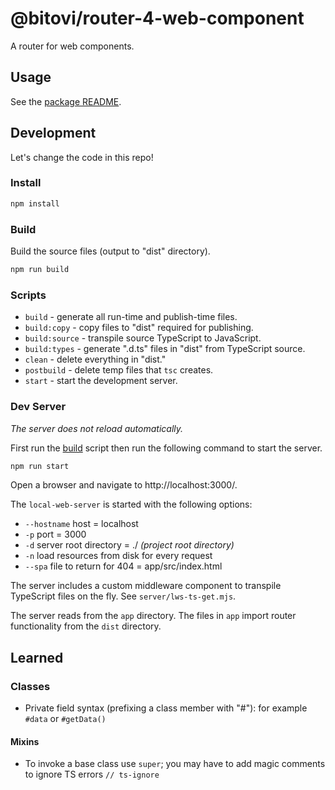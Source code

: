 # @bitovi/router-4-web-component

A router for web components.

## Usage

See the [package README](./package/README.md).

## Development

Let's change the code in this repo!

### Install

```sh
npm install
```

### Build

Build the source files (output to "dist" directory).

```sh
npm run build
```

### Scripts

- `build` - generate all run-time and publish-time files.
- `build:copy` - copy files to "dist" required for publishing.
- `build:source` - transpile source TypeScript to JavaScript.
- `build:types` - generate ".d.ts" files in "dist" from TypeScript source.
- `clean` - delete everything in "dist."
- `postbuild` - delete temp files that `tsc` creates.
- `start` - start the development server.

### Dev Server

_The server does not reload automatically._

First run the [build](#build) script then run the following command to start the
server.

```sh
npm run start
```

Open a browser and navigate to http://localhost:3000/.

The `local-web-server` is started with the following options:

- `--hostname` host = localhost
- `-p` port = 3000
- `-d` server root directory = ./ _(project root directory)_
- `-n` load resources from disk for every request
- `--spa` file to return for 404 = app/src/index.html

The server includes a custom middleware component to transpile TypeScript files
on the fly. See `server/lws-ts-get.mjs`.

The server reads from the `app` directory. The files in `app` import router
functionality from the `dist` directory.

## Learned

### Classes

- Private field syntax (prefixing a class member with "#"): for example `#data`
  or `#getData()`

#### Mixins

- To invoke a base class use `super`; you may have to add magic comments to
  ignore TS errors `// ts-ignore`
